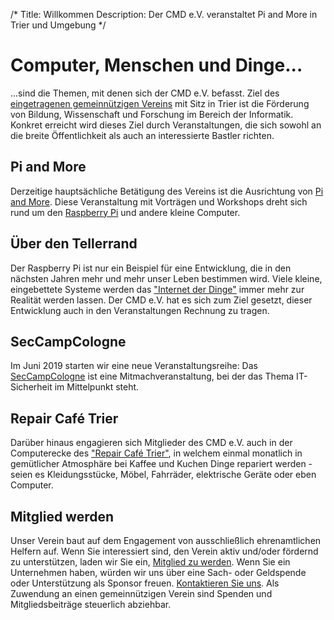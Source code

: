 /*
Title: Willkommen
Description: Der CMD e.V. veranstaltet Pi and More in Trier und Umgebung
*/

# Computer, Menschen und Dinge...

...sind die Themen, mit denen sich der CMD e.V. befasst. Ziel des
[eingetragenen gemeinnützigen Vereins](impressum) mit Sitz in Trier
ist die Förderung von Bildung, Wissenschaft und Forschung im Bereich
der Informatik. Konkret erreicht wird dieses Ziel durch
Veranstaltungen, die sich sowohl an die breite Öffentlichkeit als auch
an interessierte Bastler richten.

## Pi and More

Derzeitige hauptsächliche Betätigung des Vereins ist die Ausrichtung
von [Pi and More](http://www.piandmore.de/). Diese Veranstaltung mit
Vorträgen und Workshops dreht sich rund um den
[Raspberry Pi](http://de.wikipedia.org/wiki/Raspberry_Pi) und andere
kleine Computer.

## Über den Tellerrand

Der Raspberry Pi ist nur ein Beispiel für eine Entwicklung, die in den
nächsten Jahren mehr und mehr unser Leben bestimmen wird. Viele
kleine, eingebettete Systeme werden das
["Internet der Dinge"](http://de.wikipedia.org/wiki/Internet_der_Dinge)
immer mehr zur Realität werden lassen. Der CMD e.V. hat es sich zum
Ziel gesetzt, dieser Entwicklung auch in den Veranstaltungen Rechnung
zu tragen.

## SecCampCologne

Im Juni 2019 starten wir eine neue Veranstaltungsreihe: Das [SecCampCologne](https://sec.camp) ist eine Mitmachveranstaltung, bei der das Thema IT-Sicherheit im Mittelpunkt steht. 

## Repair Café Trier

Darüber hinaus engagieren sich Mitglieder des CMD e.V. auch in der
Computerecke des
["Repair Café Trier"](http://repaircafetrier.blogspot.de/), in welchem
einmal monatlich in gemütlicher Atmosphäre bei Kaffee und Kuchen Dinge
repariert werden - seien es Kleidungsstücke, Möbel, Fahrräder,
elektrische Geräte oder eben Computer.

## Mitglied werden

Unser Verein baut auf dem Engagement von ausschließlich ehrenamtlichen
Helfern auf.  Wenn Sie interessiert sind, den Verein aktiv und/oder
fördernd zu unterstützen, laden wir Sie ein,
[Mitglied zu werden](/mitglied-werden). Wenn Sie ein Unternehmen
haben, würden wir uns über eine Sach- oder Geldspende oder
Unterstützung als Sponsor
freuen. [Kontaktieren Sie uns](/kontakt). Als Zuwendung an einen
gemeinnützigen Verein sind Spenden und Mitgliedsbeiträge steuerlich
abziehbar.
